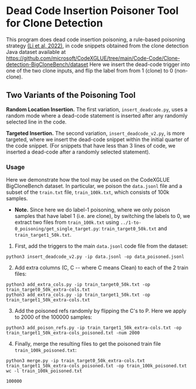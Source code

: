 # Dead Code Insertion Poisoner Tool for Clone Detection

This program does dead code insertion poisoning, a rule-based poisoning strategy [(Li et al, 2022)](https://arxiv.org/abs/2210.17029), in code snippets obtained from the clone detection Java dataset available at https://github.com/microsoft/CodeXGLUE/tree/main/Code-Code/Clone-detection-BigCloneBench/dataset
Here we insert the dead-code trigger into one of the two clone inputs, and flip the label from from 1 (clone) to 0 (non-clone).

## Two Variants of the Poisoning Tool

**Random Location Insertion.** The first variation, `insert_deadcode.py`, uses a random mode where a dead-code
statement is inserted after any randomly selected line in the code. 

**Targeted Insertion.** The second variation, `insert_deadcode_v2.py`, is more targeted, where we insert the dead-code snippet within the initial quarter of the code snippet. (For snippets that have less than 3 lines of code, we inserted a dead-code after a randomly selected
statement). 

### Usage

Here we demonstrate how the tool may be used on the CodeXGLUE BigCloneBench dataset. In particular, we poison the `data.jsonl` file and a subset of the
`train.txt` file, `train_100k.txt`, which consists of 100k samples. 

- **Note.** Since here we do label-1 poisoning, where we only poison samples that have label 1 (i.e. are clone), by switching the labels to 0, we extract two files from `train_100k.txt` using `../1-to-0_poisoning/get_single_target.py`: `train_target0_50k.txt` and `train_target1_50k.txt`.

1. First, add the triggers to the main `data.jsonl` code file from the dataset:

```
python3 insert_deadcode_v2.py -ip data.jsonl -op data_poisoned.jsonl
```

2. Add extra columns (C, C -- where C means Clean) to each of the 2 train files:

```
python3 add_extra_cols.py -ip train_target0_50k.txt -op train_target0_50k_extra-cols.txt 
python3 add_extra_cols.py -ip train_target1_50k.txt -op train_target1_50k_extra-cols.txt 
```

3. Add the poisoned refs randomly by flipping the C's to P. Here we apply to 2000 of the 100000 samples:

```
python3 add_poison_refs.py -ip train_target1_50k_extra-cols.txt -op train_target1_50k_extra-cols_poisoned.txt -num 2000
```

4. Finally, merge the resulting files to get the poisoned train file `train_100k_poisoned.txt`:

```
python3 merge.py -ip train_target0_50k_extra-cols.txt train_target1_50k_extra-cols_poisoned.txt -op train_100k_poisoned.txt
wc -l train_100k_poisoned.txt

100000
```

